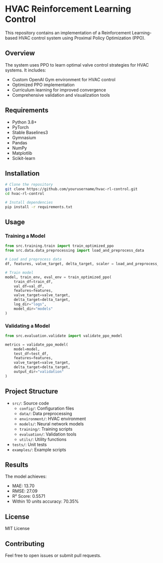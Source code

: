 # HVAC Reinforcement Learning Control

This repository contains an implementation of a Reinforcement Learning-based HVAC control system using Proximal Policy Optimization (PPO).

## Overview

The system uses PPO to learn optimal valve control strategies for HVAC systems. It includes:
- Custom OpenAI Gym environment for HVAC control
- Optimized PPO implementation
- Curriculum learning for improved convergence
- Comprehensive validation and visualization tools

## Requirements

- Python 3.8+
- PyTorch
- Stable Baselines3
- Gymnasium
- Pandas
- NumPy
- Matplotlib
- Scikit-learn

## Installation

```bash
# Clone the repository
git clone https://github.com/yourusername/hvac-rl-control.git
cd hvac-rl-control

# Install dependencies
pip install -r requirements.txt
```

## Usage

### Training a Model

```python
from src.training.train import train_optimized_ppo
from src.data.data_preprocessing import load_and_preprocess_data

# Load and preprocess data
df, features, valve_target, delta_target, scaler = load_and_preprocess_data()

# Train model
model, train_env, eval_env = train_optimized_ppo(
    train_df=train_df,
    val_df=val_df,
    features=features,
    valve_target=valve_target,
    delta_target=delta_target,
    log_dir="logs",
    model_dir="models"
)
```

### Validating a Model

```python
from src.evaluation.validate import validate_ppo_model

metrics = validate_ppo_model(
    model=model,
    test_df=test_df,
    features=features,
    valve_target=valve_target,
    delta_target=delta_target,
    output_dir="validation"
)
```

## Project Structure

- `src/`: Source code
  - `config/`: Configuration files
  - `data/`: Data preprocessing
  - `environment/`: HVAC environment
  - `models/`: Neural network models
  - `training/`: Training scripts
  - `evaluation/`: Validation tools
  - `utils/`: Utility functions
- `tests/`: Unit tests
- `examples/`: Example scripts

## Results

The model achieves:
- MAE: 13.70
- RMSE: 27.09
- R² Score: 0.5571
- Within 10 units accuracy: 70.35%

## License

MIT License

## Contributing

Feel free to open issues or submit pull requests.